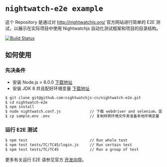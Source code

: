 # `nightwatch-e2e example`

这个 Repository 是通过对 http://nightwatchjs.org/ 官方网站进行简单的 E2E 测试，以展示在实际项目中使用 Nightwatchjs 自动化测试框架和项目的目录结构。

[![Build Status](https://travis-ci.org/nightwatchjs-cn/nightwatch-e2e.svg?branch=master)](https://travis-ci.org/nightwatchjs-cn/nightwatch-e2e)

## 如何使用

### 先决条件

* 安装 Node.js > 8.0.0 [下载地址](https://nodejs.org/en/download/)
* 安装 JDK 8 并且配好环境变量 [下载地址](http://www.oracle.com/technetwork/java/javase/downloads/jdk8-downloads-2133151.html)

```bash
$ git clone git@github.com:nightwatchjs-cn/nightwatch-e2e.git
$ cd nightwatch-e2e
$ npm install
$ node nightwatch.conf.js             // 下载 webdriver and selenium，国内用户会很慢
$ cp sample.env .env                  // 复制样例环境文件来准备本地环境变量
```

### 运行 E2E 测试

```bash
$ npm test                            // Run whole test
$ npm test tests/TC/TC45/login.js     // Run certain test
$ npm test tests/TC/TC45              // Run a group of test
```

更多有关运行 E2E 请参见官方 [开发向导](http://nightwatchjs.org/guide/#running-tests)。
